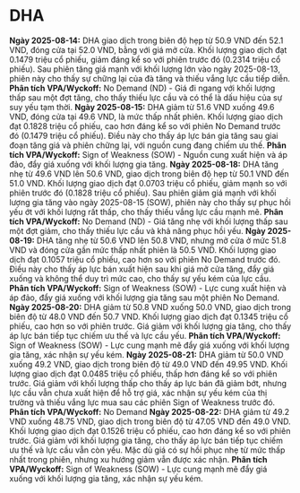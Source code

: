 # DHA

**Ngày 2025-08-14:** DHA giao dịch trong biên độ hẹp từ 50.9 VND đến 52.1 VND, đóng cửa tại 52.0 VND, bằng với giá mở cửa. Khối lượng giao dịch đạt 0.1479 triệu cổ phiếu, giảm đáng kể so với phiên trước đó (0.2314 triệu cổ phiếu). Sau phiên tăng giá mạnh với khối lượng lớn vào ngày 2025-08-13, phiên này cho thấy sự chững lại của đà tăng và thiếu vắng lực cầu tiếp diễn. **Phân tích VPA/Wyckoff:** No Demand (ND) - Giá đi ngang với khối lượng thấp sau một đợt tăng, cho thấy thiếu lực cầu và có thể là dấu hiệu của sự suy yếu tạm thời.
**Ngày 2025-08-15:** DHA giảm từ 51.6 VND xuống 49.6 VND, đóng cửa tại 49.6 VND, là mức thấp nhất phiên. Khối lượng giao dịch đạt 0.1828 triệu cổ phiếu, cao hơn đáng kể so với phiên No Demand trước đó (0.1479 triệu cổ phiếu). Điều này cho thấy áp lực bán gia tăng sau giai đoạn tăng giá và phiên chững lại, với nguồn cung đang chiếm ưu thế. **Phân tích VPA/Wyckoff:** Sign of Weakness (SOW) - Nguồn cung xuất hiện và áp đảo, đẩy giá xuống với khối lượng gia tăng.
**Ngày 2025-08-18:** DHA tăng nhẹ từ 49.6 VND lên 50.6 VND, giao dịch trong biên độ hẹp từ 50.1 VND đến 51.0 VND. Khối lượng giao dịch đạt 0.0703 triệu cổ phiếu, giảm mạnh so với phiên trước đó (0.1828 triệu cổ phiếu). Sau phiên giảm giá mạnh với khối lượng gia tăng vào ngày 2025-08-15 (SOW), phiên này cho thấy sự phục hồi yếu ớt với khối lượng rất thấp, cho thấy thiếu vắng lực cầu mạnh mẽ. **Phân tích VPA/Wyckoff:** No Demand (ND) - Giá tăng nhẹ với khối lượng thấp sau một đợt giảm, cho thấy thiếu lực cầu và khả năng phục hồi yếu.
**Ngày 2025-08-19:** DHA tăng nhẹ từ 50.6 VND lên 50.8 VND, nhưng mở cửa ở mức 51.8 VND và đóng cửa gần mức thấp nhất phiên là 50.5 VND. Khối lượng giao dịch đạt 0.1057 triệu cổ phiếu, cao hơn so với phiên No Demand trước đó. Điều này cho thấy áp lực bán xuất hiện sau khi giá mở cửa tăng, đẩy giá xuống và không thể duy trì mức cao, cho thấy sự yếu kém của lực cầu. **Phân tích VPA/Wyckoff:** Sign of Weakness (SOW) - Lực cung xuất hiện và áp đảo, đẩy giá xuống với khối lượng gia tăng sau một phiên No Demand.
**Ngày 2025-08-20:** DHA giảm từ 50.8 VND xuống 50.0 VND, giao dịch trong biên độ từ 48.0 VND đến 50.7 VND. Khối lượng giao dịch đạt 0.1345 triệu cổ phiếu, cao hơn so với phiên trước. Giá giảm với khối lượng gia tăng, cho thấy áp lực bán tiếp tục chiếm ưu thế và lực cầu yếu. **Phân tích VPA/Wyckoff:** Sign of Weakness (SOW) - Lực cung mạnh mẽ đẩy giá xuống với khối lượng gia tăng, xác nhận sự yếu kém.
**Ngày 2025-08-21:** DHA giảm từ 50.0 VND xuống 49.2 VND, giao dịch trong biên độ từ 49.0 VND đến 49.95 VND. Khối lượng giao dịch đạt 0.0485 triệu cổ phiếu, thấp hơn đáng kể so với phiên trước. Giá giảm với khối lượng thấp cho thấy áp lực bán đã giảm bớt, nhưng lực cầu vẫn chưa xuất hiện để hỗ trợ giá, xác nhận sự yếu kém của thị trường và thiếu vắng lực mua sau các phiên Sign of Weakness trước đó. **Phân tích VPA/Wyckoff:** No Demand
**Ngày 2025-08-22:** DHA giảm từ 49.2 VND xuống 48.75 VND, giao dịch trong biên độ từ 47.05 VND đến 49.0 VND. Khối lượng giao dịch đạt 0.1526 triệu cổ phiếu, cao hơn đáng kể so với phiên trước. Giá giảm với khối lượng gia tăng, cho thấy áp lực bán tiếp tục chiếm ưu thế và lực cầu vẫn còn yếu. Mặc dù giá có sự hồi phục nhẹ từ mức thấp nhất trong phiên, nhưng xu hướng giảm vẫn được xác nhận. **Phân tích VPA/Wyckoff:** Sign of Weakness (SOW) - Lực cung mạnh mẽ đẩy giá xuống với khối lượng gia tăng, xác nhận sự yếu kém.
